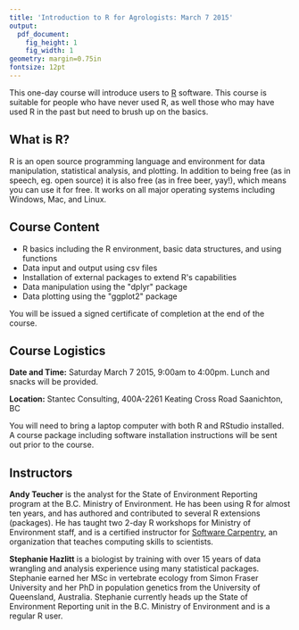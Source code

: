 ```yaml
---
title: 'Introduction to R for Agrologists: March 7 2015'
output:
  pdf_document:
    fig_height: 1
    fig_width: 1
geometry: margin=0.75in
fontsize: 12pt
---
```


This one-day course will introduce users to [R](http://www.r-project.org/) software. This course is suitable for people who have never used R, as well those who may have used R in the past but need to brush up on the basics.

## What is R?

R is an open source programming language and environment for data manipulation, statistical analysis, and plotting. In addition to being free (as in speech, eg. open source) it is also free (as in free beer, yay!), which means you can use it for free. It works on all major operating systems including Windows, Mac, and Linux.

## Course Content

- R basics including the R environment, basic data structures, and using functions
- Data input and output using csv files
- Installation of external packages to extend R's capabilities
- Data manipulation using the "dplyr" package
- Data plotting using the "ggplot2" package

You will be issued a signed certificate of completion at the end of the course.

## Course Logistics

**Date and Time:** Saturday March 7 2015, 9:00am to 4:00pm. Lunch and snacks will be provided.

**Location:** Stantec Consulting, 400A-2261 Keating Cross Road Saanichton, BC

You will need to bring a laptop computer with both R and RStudio installed. A course package including software installation instructions will be sent out prior to the course.

## Instructors

**Andy Teucher** is the analyst for the State of Environment Reporting program at the B.C. Ministry of Environment. He has been using R for almost ten years, and has authored and contributed to several R extensions (packages). He has taught two 2-day R workshops for Ministry of Environment staff, and is a certified instructor for [Software Carpentry](http://www.software-carpentry.org), an organization that teaches computing skills to scientists.

**Stephanie Hazlitt** is a biologist by training with over 15 years of data wrangling and analysis experience using many statistical packages. Stephanie earned her MSc in vertebrate ecology from Simon Fraser University and her PhD in population genetics from the University of Queensland, Australia. Stephanie currently heads up the State of Environment Reporting unit in the B.C. Ministry of Environment and is a regular R user.

